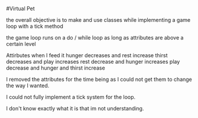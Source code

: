 #Virtual Pet

the overall objective is to make and use classes 
while implementing a game loop with a tick method

the game loop runs on a do / while loop as long as attributes are above a certain level

Attirbutes when I feed it hunger decreases and rest increase
thirst decreases and play increases
rest decrease and hunger increases
play decrease and hunger and thirst increase


I removed the attributes for the time being as I could not get them
to change the way I wanted.

I could not fully implement a tick system for the loop. 

I don't know exactly what it is that im not understanding. 

